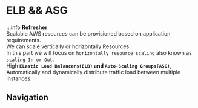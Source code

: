 # ELB && ASG
:::info **Refresher**</br>
Scalable AWS resources can be provisioned based on application requirements.</br>
We can scale vertically or horizontally Resources.</br>
In this part we will focus on `horizontally resource scaling` also known as `scaling In or Out`.</br>
High
**`ELastic Load Balancers(ELB)` and `Auto-Scaling Groups(ASG)`**, Automatically and dynamically distribute traffic load between multiple instances.

## Navigation
